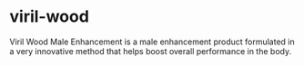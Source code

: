 # viril-wood
Viril Wood Male Enhancement is a male enhancement product formulated in a very innovative method that helps boost overall performance in the body.
